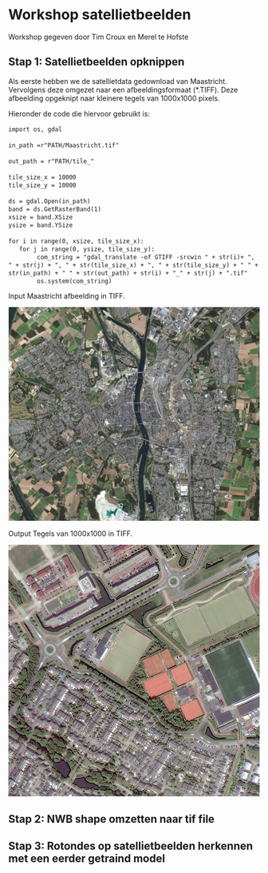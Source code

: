 # Workshop satellietbeelden

Workshop gegeven door Tim Croux en Merel te Hofste 

## Stap 1: Satellietbeelden opknippen 
Als eerste hebben we de satellietdata gedownload van Maastricht. Vervolgens deze omgezet naar een afbeeldingsformaat (*.TIFF). Deze afbeelding opgeknipt naar kleinere tegels van 1000x1000 pixels.

Hieronder de code die hiervoor gebruikt is:

```
import os, gdal

in_path =r"PATH/Maastricht.tif"

out_path = r"PATH/tile_"

tile_size_x = 10000
tile_size_y = 10000

ds = gdal.Open(in_path)
band = ds.GetRasterBand(1)
xsize = band.XSize
ysize = band.YSize

for i in range(0, xsize, tile_size_x):
   for j in range(0, ysize, tile_size_y):
        com_string = "gdal_translate -of GTIFF -srcwin " + str(i)+ ", " + str(j) + ", " + str(tile_size_x) + ", " + str(tile_size_y) + " " + str(in_path) + " " + str(out_path) + str(i) + "_" + str(j) + ".tif"
        os.system(com_string)
```
        
Input  Maastricht afbeelding in TIFF.

![Maastricht](Maastricht.jpg)

Output Tegels van 1000x1000 in TIFF.

![Voorbeeld opgeknipte tegel](voorbeeld_satelliet_tile.tif.tif)

## Stap 2: NWB shape omzetten naar tif file



## Stap 3: Rotondes op satellietbeelden herkennen met een eerder getraind model
